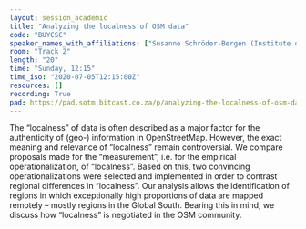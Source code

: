 ```yaml
---
layout: session_academic
title: "Analyzing the localness of OSM data"
code: "BUYCSC"
speaker_names_with_affiliations: ["Susanne Schröder-Bergen (Institute of Geography, Friedrich-Alexander University Erlangen-Nürnberg)"]
room: "Track 2"
length: "20"
time: "Sunday, 12:15"
time_iso: "2020-07-05T12:15:00Z"
resources: []
recording: True
pad: https://pad.sotm.bitcast.co.za/p/analyzing-the-localness-of-osm-data
---
```

The “localness” of data is often described as a major factor for the authenticity of (geo-) information in OpenStreetMap. However, the exact meaning and relevance of “localness” remain controversial. We compare proposals made for the “measurement”, i.e. for the empirical operationalization, of “localness”. Based on this, two convincing operationalizations were selected and implemented in order to contrast regional differences in “localness”. Our analysis allows the identification of regions in which exceptionally high proportions of data are mapped remotely – mostly regions in the Global South. Bearing this in mind, we discuss how “localness” is negotiated in the OSM community.

